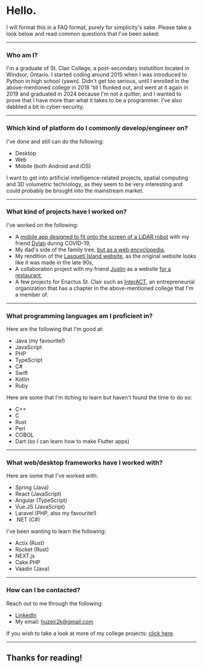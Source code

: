 # Hello.

I will format this in a FAQ format, purely for simplicity's sake.
Please take a look below and read common questions that I've been asked:

---

### Who am I?

I'm a graduate of St. Clair College, a post-secondary instutition located in Windsor, Ontario.
I started coding around 2015 when I was introduced to Python in high school (yawn). 
Didn't get too serious, until I enrolled in the above-mentioned college in 2018 'till I flunked out, and went at it again in 2019 and graduated in 2024 because I'm not a quitter, and I wanted to prove that I have more than what it takes to be a programmer.
I've also dabbled a bit in cyber-security.

---

### Which kind of platform do I commonly develop/engineer on?

I've done and still can do the following:

- Desktop
- Web
- Mobile (both Android and iOS)

I want to get into artificial intelligence-related projects, spatial computing and 3D volumetric technology, as they seem to be very interesting and could probably be brought into the mainstream market.

---

### What kind of projects have I worked on?

I've worked on the following: 

- A [mobile app designed to fit onto the screen of a LiDAR robot](https://github.com/huzeir2k/temi-interview-app) with my friend [Dylan](https://github.com/dylanshawol) during COVID-19,
- My dad's side of the family tree, [but as a web encyclopedia](https://github.com/huzeir2k/kurpejovica-enciklopedija),
- My rendition of the [Lasqueti Island website](https://github.com/huzeir2k/lasqueti-island-site), as the original website looks like it was made in the late 90s,
- A collaboration project with my friend [Justin](https://github.com/paradingwolves/) as a website [for a restaurant](https://github.com/paradingwolves/fancy-eatery-website),
- A few projects for Enactus St. Clair such as [InterACT](https://www.enactusstclair.ca/projects), an entrepreneurial organization that has a chapter in the above-mentioned college that I'm a member of.

---

### What programming languages am I proficient in?

Here are the following that I'm good at:

- Java (my favourite!)
- JavaScript
- PHP
- TypeScript
- C#
- Swift
- Kotlin
- Ruby

Here are some that I'm itching to learn but haven't found the time to do so:

- C++
- C
- Rust
- Perl
- COBOL
- Dart (so I can learn how to make Flutter apps)

---

### What web/desktop frameworks have I worked with?

Here are some that I've worked with:

- Spring (Java)
- React (JavaScript)
- Angular (TypeScript)
- Vue.JS (JavaScript)
- Laravel (PHP, also my favourite!)
- .NET (C#)

I've been wanting to learn the following:

- Actix (Rust)
- Rocket (Rust)
- NEXT.js
- Cake.PHP
- Vaadin (Java)

---

### How can I be contacted?

Reach out to me through the following:

- [LinkedIn](https://www.linkedin.com/in/huzeir-kurpejovic-0ba057192/)
- My email: huzeir2k@gmail.com

If you wish to take a look at more of my college projects: [click here](github.com/hk723554).

---

## Thanks for reading!
